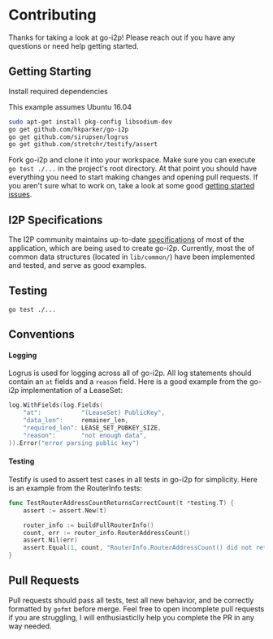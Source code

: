 # Contributing

Thanks for taking a look at go-i2p!  Please reach out if you have any questions or need help getting started.

## Getting Starting

Install required dependencies

This example assumes Ubuntu 16.04

```sh
sudo apt-get install pkg-config libsodium-dev
go get github.com/hkparker/go-i2p
go get github.com/sirupsen/logrus
go get github.com/stretchr/testify/assert
```

Fork go-i2p and clone it into your workspace.  Make sure you can execute `go test ./...` in the project's root directory.  At that point you should have everything you need to start making changes and opening pull requests.  If you aren't sure what to work on, take a look at some good [getting started issues](https://github.com/hkparker/go-i2p/issues?q=is%3Aopen+is%3Aissue+label%3A%22start+here%22).

## I2P Specifications

The I2P community maintains up-to-date [specifications](https://geti2p.net/spec) of most of the application, which are being used to create go-i2p.  Currently, most the of common data structures (located in `lib/common/`) have been implemented and tested, and serve as good examples.

## Testing

`go test ./...`

## Conventions

#### Logging

Logrus is used for logging across all of go-i2p.  All log statements should contain an `at` fields and a `reason` field.  Here is a good example from the go-i2p implementation of a LeaseSet:

```go
log.WithFields(log.Fields(
	"at":           "(LeaseSet) PublicKey",
	"data_len":     remainer_len,
	"required_len": LEASE_SET_PUBKEY_SIZE,
	"reason":       "not enough data",
)).Error("error parsing public key")
```

#### Testing

Testify is used to assert test cases in all tests in go-i2p for simplicity.  Here is an example from the RouterInfo tests:

```go
func TestRouterAddressCountReturnsCorrectCount(t *testing.T) {
	assert := assert.New(t)

	router_info := buildFullRouterInfo()
	count, err := router_info.RouterAddressCount()
	assert.Nil(err)
	assert.Equal(1, count, "RouterInfo.RouterAddressCount() did not return correct count")
}
```

## Pull Requests

Pull requests should pass all tests, test all new behavior, and be correctly formatted by `gofmt` before merge.  Feel free to open incomplete pull requests if you are struggling, I will enthusiasticlly help you complete the PR in any way needed.
